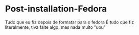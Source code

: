 # Post-installation-Fedora
Tudo que eu fiz depois de formatar para o fedora
É tudo que fiz literalmente, tlvz falte algo, mas nada muito "uou"
